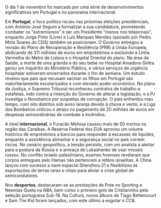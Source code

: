  O dia 1 de novembro foi marcado por uma série de desenvolvimentos significativos em Portugal e no panorama internacional.

Em **Portugal**, o foco político recaiu nas próximas eleições presidenciais, com António José Seguro a formalizar a sua candidatura, prometendo combater os "extremismos" e ser um Presidente "menos nos telejornais", enquanto Jorge Pinto (Livre) e Luís Marques Mendes (apoiado por Pedro Mota Soares do CDS) também se posicionam. O Governo entregou a revisão do Plano de Recuperação e Resiliência (PRR) à União Europeia, abdicando de 311 milhões de euros em empréstimos e excluindo a Linha Vermelha do Metro de Lisboa e o Hospital Oriental do plano. Na área da Saúde, a morte de uma grávida e do seu bebé no Hospital Amadora-Sintra gerou um inquérito do Ministério Público, e vários serviços de urgência hospitalar estiveram encerrados durante o fim de semana. Um estudo revelou que pais que recusam vacinar os filhos em Portugal são maioritariamente escolarizados e com elevado poder económico. No plano da Justiça, o Supremo Tribunal reconheceu contratos de trabalho a estafetas, indo contra a intenção do Governo de alterar a legislação, e a PJ investiga o Novobanco por suspeitas de corrupção. O país enfrentou mau tempo, com oito distritos sob aviso laranja devido à chuva e vento, e a Liga dos Bombeiros criticou o atraso no pagamento de 20 milhões de euros em despesas extraordinárias de combate a incêndios.

A nível **internacional**, o Furacão Melissa causou mais de 50 mortos na região das Caraíbas. A Reserva Federal dos EUA aprovou um volume histórico de empréstimos a bancos para responder à escassez de liquidez, enquanto a assistência alimentar e a segurança social no país correm riscos. No cenário geopolítico, a tensão persiste, com um analista a alertar para a postura da Rússia e a ameaça de Lukashenko de usar mísseis russos. No conflito israelo-palestiniano, exames forenses revelaram que corpos entregues pelo Hamas não pertencem a reféns israelitas. A China lançou com sucesso a nave espacial Shenzhou-21 e flexibilizou as exportações de terras raras e chips para aliviar a crise global de semicondutores.

Nos **desportos**, destacaram-se as prestações de Pote no Sporting e Neemias Queta na NBA, bem como o primeiro golo de Cristianinho pela seleção portuguesa Sub-16. Na Cultura, novos álbuns de Tiago Bettencourt e Sam The Kid foram lançados, com este último a esgotar o CCB.